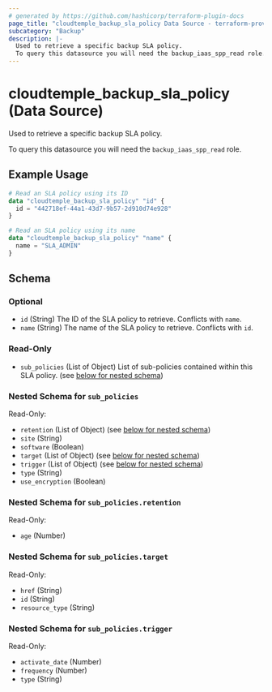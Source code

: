 ```yaml
---
# generated by https://github.com/hashicorp/terraform-plugin-docs
page_title: "cloudtemple_backup_sla_policy Data Source - terraform-provider-cloudtemple"
subcategory: "Backup"
description: |-
  Used to retrieve a specific backup SLA policy.
  To query this datasource you will need the backup_iaas_spp_read role.
---
```


# cloudtemple_backup_sla_policy (Data Source)

Used to retrieve a specific backup SLA policy.

To query this datasource you will need the `backup_iaas_spp_read` role.

## Example Usage

```terraform
# Read an SLA policy using its ID
data "cloudtemple_backup_sla_policy" "id" {
  id = "442718ef-44a1-43d7-9b57-2d910d74e928"
}

# Read an SLA policy using its name
data "cloudtemple_backup_sla_policy" "name" {
  name = "SLA_ADMIN"
}
```

<!-- schema generated by tfplugindocs -->
## Schema

### Optional

- `id` (String) The ID of the SLA policy to retrieve. Conflicts with `name`.
- `name` (String) The name of the SLA policy to retrieve. Conflicts with `id`.

### Read-Only

- `sub_policies` (List of Object) List of sub-policies contained within this SLA policy. (see [below for nested schema](#nestedatt--sub_policies))

<a id="nestedatt--sub_policies"></a>
### Nested Schema for `sub_policies`

Read-Only:

- `retention` (List of Object) (see [below for nested schema](#nestedobjatt--sub_policies--retention))
- `site` (String)
- `software` (Boolean)
- `target` (List of Object) (see [below for nested schema](#nestedobjatt--sub_policies--target))
- `trigger` (List of Object) (see [below for nested schema](#nestedobjatt--sub_policies--trigger))
- `type` (String)
- `use_encryption` (Boolean)

<a id="nestedobjatt--sub_policies--retention"></a>
### Nested Schema for `sub_policies.retention`

Read-Only:

- `age` (Number)


<a id="nestedobjatt--sub_policies--target"></a>
### Nested Schema for `sub_policies.target`

Read-Only:

- `href` (String)
- `id` (String)
- `resource_type` (String)


<a id="nestedobjatt--sub_policies--trigger"></a>
### Nested Schema for `sub_policies.trigger`

Read-Only:

- `activate_date` (Number)
- `frequency` (Number)
- `type` (String)


